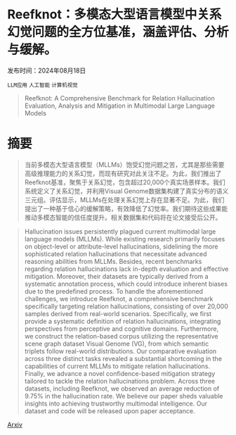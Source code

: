 # Reefknot：多模态大型语言模型中关系幻觉问题的全方位基准，涵盖评估、分析与缓解。

发布时间：2024年08月18日

`LLM应用` `人工智能` `计算机视觉`

> Reefknot: A Comprehensive Benchmark for Relation Hallucination Evaluation, Analysis and Mitigation in Multimodal Large Language Models

# 摘要

> 当前多模态大型语言模型（MLLMs）饱受幻觉问题之苦，尤其是那些需要高级推理能力的关系幻觉，而现有研究对此关注不足。为此，我们推出了Reefknot基准，聚焦于关系幻觉，包含超过20,000个真实场景样本。我们系统定义了关系幻觉，并利用Visual Genome数据集构建了真实分布的语义三元组。评估显示，MLLMs在处理关系幻觉上存在显著不足。为此，我们提出了一种基于信心的缓解策略，有效降低了幻觉率。我们期待这些成果能推动多模态智能的信任度提升。相关数据集和代码将在论文接受后公开。

> Hallucination issues persistently plagued current multimodal large language models (MLLMs). While existing research primarily focuses on object-level or attribute-level hallucinations, sidelining the more sophisticated relation hallucinations that necessitate advanced reasoning abilities from MLLMs. Besides, recent benchmarks regarding relation hallucinations lack in-depth evaluation and effective mitigation. Moreover, their datasets are typically derived from a systematic annotation process, which could introduce inherent biases due to the predefined process. To handle the aforementioned challenges, we introduce Reefknot, a comprehensive benchmark specifically targeting relation hallucinations, consisting of over 20,000 samples derived from real-world scenarios. Specifically, we first provide a systematic definition of relation hallucinations, integrating perspectives from perceptive and cognitive domains. Furthermore, we construct the relation-based corpus utilizing the representative scene graph dataset Visual Genome (VG), from which semantic triplets follow real-world distributions. Our comparative evaluation across three distinct tasks revealed a substantial shortcoming in the capabilities of current MLLMs to mitigate relation hallucinations. Finally, we advance a novel confidence-based mitigation strategy tailored to tackle the relation hallucinations problem. Across three datasets, including Reefknot, we observed an average reduction of 9.75% in the hallucination rate. We believe our paper sheds valuable insights into achieving trustworthy multimodal intelligence. Our dataset and code will be released upon paper acceptance.

[Arxiv](https://arxiv.org/abs/2408.09429)